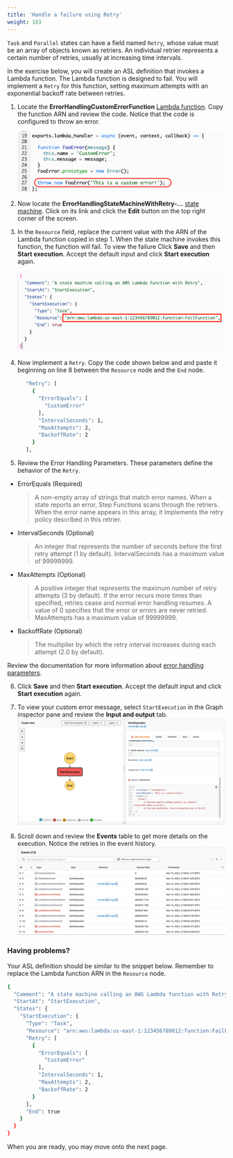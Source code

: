 ```yaml
---
title: 'Handle a failure using Retry'
weight: 103
---
```


`Task` and `Parallel` states can have a field named `Retry`, whose value must be an array of objects known as retriers. An individual retrier represents a certain number of retries, usually at increasing time intervals.

In the exercise below, you will create an ASL definition that invokes a Lambda function. The Lambda function is designed to fail. You will implement a `Retry` for this function, setting maximum attempts with an exponential backoff rate between retries.

1. Locate the **ErrorHandlingCustomErrorFunction** [Lambda function](https://console.aws.amazon.com/lambda/home). Copy the function ARN and review the code. Notice that the code is configured to throw an error.

   ![Lambda function throws FooError](/static/img/module-8/error-handling-lambda-foo-error.png)

2. Now locate the **ErrorHandlingStateMachineWithRetry-...** [state machine](https://console.aws.amazon.com/states/home). Click on its link and click the **Edit** button on the top right corner of the screen.

3. In the `Resource` field, replace the current value with the ARN of the Lambda function copied in step 1. When the state machine invokes this function, the function will fail. To view the failure Click **Save** and then **Start execution**. Accept the default input and click **Start execution** again.

   ![Replace Lambda function ARN](/static/img/module-8/error-handling-state-machine-retry.png)

4. Now implement a `Retry`. Copy the code shown below and and paste it beginning on line 8 between the `Resource` node and the `End` node.

```bash
      "Retry": [
        {
          "ErrorEquals": [
            "CustomError"
          ],
          "IntervalSeconds": 1,
          "MaxAttempts": 2,
          "BackoffRate": 2
        }
      ],
```

5. Review the Error Handling Parameters. These parameters define the behavior of the `Retry`.

- ErrorEquals (Required)

  > A non-empty array of strings that match error names. When a state reports an error, Step Functions scans through the retriers. When the error name appears in this array, it implements the retry policy described in this retrier.

- IntervalSeconds (Optional)

  > An integer that represents the number of seconds before the first retry attempt (1 by default). IntervalSeconds has a maximum value of 99999999.

- MaxAttempts (Optional)

  > A positive integer that represents the maximum number of retry attempts (3 by default). If the error recurs more times than specified, retries cease and normal error handling resumes. A value of 0 specifies that the error or errors are never retried. MaxAttempts has a maximum value of 99999999.

- BackoffRate (Optional)

  > The multiplier by which the retry interval increases during each attempt (2.0 by default).

Review the documentation for more information about [error handling parameters](https://docs.aws.amazon.com/step-functions/latest/dg/concepts-error-handling.html).

6. Click **Save** and then **Start execution**. Accept the default input and click **Start execution** again.

7. To view your custom error message, select `StartExecution` in the Graph inspector pane and review the **Input and output** tab.
   ![Failure using Retry output](/static/img/module-8/error-handling-custom-error-retry-output.png)

8. Scroll down and review the **Events** table to get more details on the execution. Notice the retries in the event history.
   ![Failure using Retry event history](/static/img/module-8/error-handling-custom-error-retry-event-history.png)

### Having problems?

Your ASL definition should be similar to the snippet below. Remember to replace the Lambda function ARN in the `Resource` node.

```bash
{
  "Comment": "A state machine calling an AWS Lambda function with Retry",
  "StartAt": "StartExecution",
  "States": {
    "StartExecution": {
      "Type": "Task",
      "Resource": "arn:aws:lambda:us-east-1:123456789012:function:FailFunction",
      "Retry": [
        {
          "ErrorEquals": [
            "CustomError"
          ],
          "IntervalSeconds": 1,
          "MaxAttempts": 2,
          "BackoffRate": 2
        }
      ],
      "End": true
    }
  }
}
```

When you are ready, you may move onto the next page.
